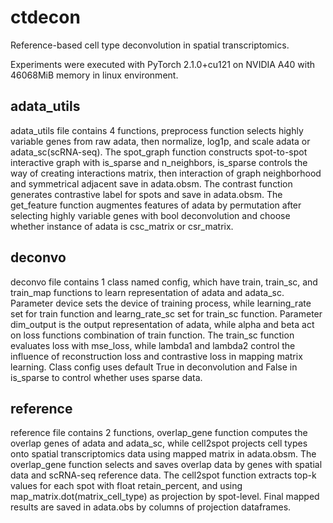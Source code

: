 # ctdecon

Reference-based cell type deconvolution in spatial transcriptomics.

Experiments were executed with PyTorch 2.1.0+cu121 on NVIDIA A40 with 46068MiB memory in linux environment.

## adata_utils

adata_utils file contains 4 functions, preprocess function selects highly variable genes from raw adata, then normalize, log1p, and scale adata or adata_sc(scRNA-seq). The spot_graph function constructs spot-to-spot interactive graph with is_sparse and n_neighbors, is_sparse controls the way of creating interactions matrix, then interaction of graph neighborhood and symmetrical adjacent save in adata.obsm. The contrast function generates contrastive label for spots and save in adata.obsm. The get_feature function augmentes features of adata by permutation after selecting highly variable genes with bool deconvolution and choose whether instance of adata is csc_matrix or csr_matrix.

## deconvo

deconvo file contains 1 class named config, which have train, train_sc, and train_map functions to learn representation of adata and adata_sc. Parameter device sets the device of training process, while learning_rate set for train function and learng_rate_sc set for train_sc function. Parameter dim_output is the output representation of adata, while alpha and beta act on loss functions combination of train function. The train_sc function evaluates loss with mse_loss, while lambda1 and lambda2 control the influence of reconstruction loss and contrastive loss in mapping matrix learning. Class config uses default True in deconvolution and False in is_sparse to control whether uses sparse data.

## reference

reference file contains 2 functions, overlap_gene function computes the overlap genes of adata and adata_sc, while cell2spot projects cell types onto spatial transcriptomics data using mapped matrix in adata.obsm. The overlap_gene function selects and saves overlap data by genes with spatial data and scRNA-seq reference data. The cell2spot function extracts top-k values for each spot with float retain_percent, and using map_matrix.dot(matrix_cell_type) as projection by spot-level. Final mapped results are saved in adata.obs by columns of projection dataframes.

